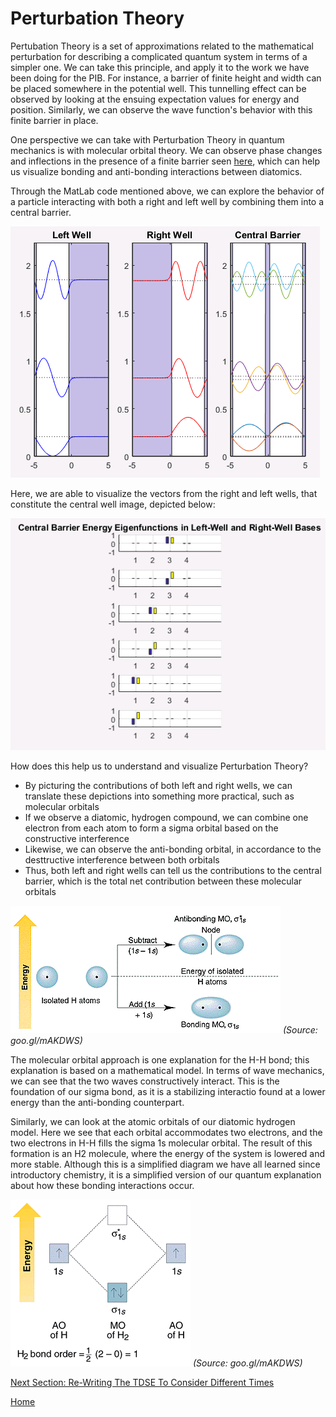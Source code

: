 # Perturbation Theory

Pertubation Theory is a set of approximations related to the mathematical perturbation for describing a complicated quantum system in
terms of a simpler one. We can take this principle, and apply it to the work we have been doing for the PIB. For instance, a barrier
of finite height and width can be placed somewhere in the potential well. This tunnelling effect can be observed by looking at the
ensuing expectation values for energy and position. Similarly, we can observe the wave function's behavior with this finite barrier in place.

One perspective we can take with Perturbation Theory in quantum mechanics is with molecular orbital theory. We can observe phase changes and inflections in the presence of a finite barrier seen [here](/Perturb.md), which can help us visualize bonding and anti-bonding interactions between diatomics.

Through the MatLab code mentioned above, we can explore the behavior of a particle interacting with both a right and left well by combining them into a central barrier. 

![well](/well.png) 

Here, we are able to visualize the vectors from the right and left wells, that constitute the central well image, depicted below:

![vectors](/well1.png)

How does this help us to understand and visualize Perturbation Theory? 
* By picturing the contributions of both left and right wells, we can translate these depictions into something more practical, 
such as molecular orbitals 
* If we observe a diatomic, hydrogen compound, we can combine one electron from each atom to form a sigma orbital based on the constructive interference 
* Likewise, we can observe the anti-bonding orbital, in accordance to the desttructive interference between both orbitals 
* Thus, both left and right wells can tell us the contributions to the central barrier, which is the total net contribution between 
these molecular orbitals 

![HO](/H2_MO_Diag.gif)
*(Source: goo.gl/mAKDWS)*

The molecular orbital approach is one explanation for the H-H bond; this explanation is based on a mathematical model. In terms of wave mechanics, we can see that the two waves constructively interact. This is the foundation of our sigma bond, as it is a stabilizing interactio found at a lower energy than the anti-bonding counterpart. 

Similarly, we can look at the atomic orbitals of our diatomic hydrogen model. Here we see that each orbital accommodates two electrons, and the two electrons in H-H fills the sigma 1s molecular orbital. The result of this formation is an H2 molecule, where the energy of the system is lowered and more stable. Although this is a simplified diagram we have all learned since introductory chemistry, it is a simplified version of our quantum explanation about how these bonding interactions occur.

![HO](/sigmah2.gif) 
*(Source: goo.gl/mAKDWS)*

[Next Section: Re-Writing The TDSE To Consider Different Times](/MLW8.md)

[Home](/README.md)
